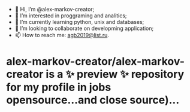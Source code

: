 - 👋 Hi, I’m @alex-markov-creator;
- 👀 I’m interested in proggraming and analitics;
- 🌱 I’m currently learning python, unix and databases;
- 💞️ I’m looking to collaborate on developming application;
- 📫 How to reach me: agb2019@list.ru.

# alex-markov-creator/alex-markov-creator is a ✨ preview ✨ repository for my profile in jobs opensource...and close source)...


